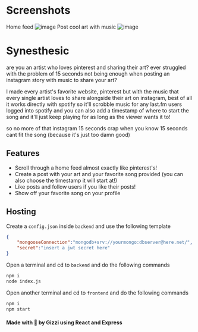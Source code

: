 # Screenshots
Home feed
![image](https://github.com/user-attachments/assets/a8068efe-ab76-4e8e-a6cf-464213fb640c)
Post cool art with music
![image](https://github.com/user-attachments/assets/6eaceb74-142b-428a-847f-0f22bf573ed7)

# Synesthesic
are you an artist who loves pinterest and sharing their art? ever struggled with the problem of 15 seconds not being enough when posting an instagram story with music to share your art?

I made every artist's favorite website, pinterest but with the music that every single artist loves to share alongside their art on instagram, best of all it works directly with spotify so it'll scrobble music for any last.fm users logged into spotify and you can also add a timestamp of where to start the song and it'll just keep playing for as long as the viewer wants it to!

so no more of that instagram 15 seconds crap when you know 15 seconds cant fit the song (because it's just too damn good)

## Features

* Scroll through a home feed almost exactly like pinterest's!
* Create a post with your art and your favorite song provided (you can also choose the timestamp it will start at!)
* Like posts and follow users if you like their posts!
* Show off your favorite song on your profile

## Hosting

Create a `config.json` inside `backend` and use the following template
```json
{
    "mongooseConnection":"mongodb+srv://yourmongo:dbserver@here.net/",
    "secret":"insert a jwt secret here"
}
```

Open a terminal and cd to `backend` and do the following commands
```bash
npm i
node index.js
```

Open another terminal and cd to `frontend` and do the following commands
```bash
npm i
npm start
```

#### Made with 💖 by Gizzi using React and Express
